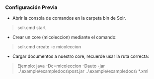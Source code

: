 ### Configuración Previa

- Abrir la consola de comandos en la carpeta bin de Solr.
> solr.cmd start
- Crear un core (micoleccion) mediante el comando:
> solr.cmd create -c micoleccion
-  Cargar documentos a nuestro core, recuerde usar la ruta correcta: 
  > Ejemplo:  java -Dc=micoleccion -Dauto -jar ..\example\exampledocs\post.jar  ..\example\exampledocs\ *.xml


